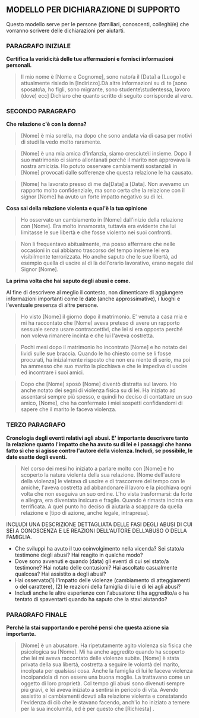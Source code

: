 <h2>MODELLO PER DICHIARAZIONE DI SUPPORTO</h2>
<p>Questo modello serve per le persone (familiari, conoscenti, colleghi/e) che vorranno scrivere delle dichiarazioni  per aiutarti.</p>
<h3>PARAGRAFO INIZIALE</h3>
<p><strong>Certifica la veridicità delle tue affermazioni e fornisci informazioni personali.</strong></p>
<blockquote>Il mio nome è [Nome e Cognome], sono nato/a il [Data] a [Luogo] e attualmente risiedo in [Indirizzo].Dà altre informazioni su di te [sono sposato\a, ho figli, sono migrante, sono studente\studentessa, lavoro (dove) ecc] Dichiaro che quanto scritto di seguito corrisponde al vero.</blockquote>
<h3>SECONDO PARAGRAFO</h3>
<p><strong>Che relazione c'è con la donna?</strong></p>
<blockquote>[Nome] è mia sorella, ma dopo che sono andata via di casa per motivi di studi la vedo molto raramente. </blockquote>
<blockquote>[Nome] è una mia amica d'infanzia, siamo cresciute\i insieme. Dopo il suo matrimonio ci siamo allontanati perché il marito non approvava la nostra amicizia. Ho potuto osservare cambiamenti sostanziali in [Nome] provocati dalle sofferenze che questa relazione le ha causato.</blockquote>
<blockquote>[Nome] ha lavorato presso di me da[Data] a [Data]. Non avevamo un rapporto molto confidenziale, ma sono certa che la relazione con il signor [Nome] ha avuto un forte impatto negativo su di lei. </blockquote>
<p><strong>Cosa sai della relazione violenta e qual'è la tua opinione</strong></p>
<blockquote>Ho osservato un cambiamento in [Nome] dall'inizio della relazione con [Nome]. Era molto innamorata, tuttavia era evidente che lui limitasse le sue libertà e che fosse violento nei suoi confronti.</blockquote>
<blockquote>Non li frequentavo abitualmente, ma posso affermare che nelle occasioni in cui abbiamo trascorso del tempo insieme lei era visibilmente  terrorizzata. Ho anche saputo che le sue libertà, ad esempio quella di uscire al di là dell'orario lavorativo, erano negate dal Signor [Nome].</blockquote>
<p><strong>La prima volta che hai saputo degli abusi e come.</strong></p>
<p>Al fine di descrivere al meglio il contesto, non dimenticare di aggiungere informazioni importanti come le date (anche approssimative), i luoghi e l'eventuale presenza di altre persone.</p>
<blockquote>Ho visto [Nome] il giorno dopo il matrimonio. E' venuta a casa mia e mi ha raccontato che [Nome] aveva preteso di avere un rapporto sessuale senza usare contraccettivi, che lei si era opposta perché non voleva rimanere incinta e che lui l'aveva costretta.</blockquote>
<blockquote>Pochi mesi dopo il matrimonio ho incontrato [Nome] e ho notato dei lividi sulle sue braccia. Quando le ho chiesto come se li fosse procurati, ha inizialmente risposto che non era niente di serio, ma poi ha ammesso che suo marito la picchiava e che le impediva di uscire ed incontrare i suoi amici.</blockquote>
<blockquote>Dopo che [Nome] sposò [Nome] diventò distratta sul lavoro. Ho anche notato dei segni di violenza fisica su di lei. Ha iniziato ad assentarsi sempre più spesso, e quindi ho deciso di contattare un suo amico, [Nome], che ha confermato i miei sospetti confidandomi di sapere che il marito le faceva violenza.</blockquote>
<h3>TERZO PARAGRAFO</h3>
<p><strong>Cronologia degli eventi relativi agli abusi. E' importante descrivere tanto la relazione quanto l'impatto che ha avuto su di lei e i passaggi che hanno fatto sì che si agisse contro l'autore della violenza. Includi, se possibile, le date esatte degli eventi. </strong></p>
<blockquote>Nel corso dei mesi ho iniziato a parlare molto con [Nome] e ho scoperto la natura violenta della sua relazione. [Nome dell'autore della violenza] le vietava di uscire e di trascorrere del tempo con le amiche, l'aveva costretta ad abbandonare il lavoro e la picchiava ogni volta che non eseguiva un suo ordine. L'ho vista trasformarsi: da forte e allegra, era diventata insicura e fragile. Quando è rimasta incinta era terrificata. A quel punto ho deciso di aiutarla a scappare da quella relazione e [tipo di azione, anche legale, intrapresa].</blockquote>
<p>INCLUDI UNA DESCRIZIONE DETTAGLIATA DELLE FASI DEGLI ABUSI DI CUI SEI A CONOSCENZA E LE REAZIONI DELL'AUTORE DELL’ABUSO O DELLA FAMIGLIA.</p>
    <ul>
        <li>Che sviluppi ha avuto il tuo coinvolgimento nella vicenda? Sei stato/a testimone degli abusi? Hai reagito in qualche modo?</li>
        <li>Dove sono avvenuti e quando (data) gli eventi di cui sei stato/a testimone? Hai notato delle contusioni? Hai ascoltato casualmente qualcosa? Hai assistito a degli abusi?</li>
        <li>Hai osservato(1) l'impatto delle violenze (cambiamento di atteggiamenti o del carattere), (2) le reazioni della famiglia di lui e di lei agli abusi?</li>
        <li>Includi anche le altre esperienze con l'abusatore: ti ha aggredito/a o ha tentato di spaventarti quando ha saputo che la stavi aiutando?</li>
    </ul>
<h3>PARAGRAFO FINALE</h3>
<p><strong>Perché la stai supportando e perché pensi che questa azione sia importante.</strong></p>
<blockquote>[Nome] è un abusatore. Ha ripetutamente agito violenza sia fisica che psicologica su [Nome]. Mi ha anche aggredito quando ha scoperto che lei mi aveva raccontato delle violenze subite. [Nome] è stata privata della sua libertà, costretta a seguire le volontà del marito, incolpata per qualsiasi cosa. Anche la famiglia di lui le faceva violenza incolpandola di non essere una buona moglie. La trattavano come un oggetto di loro proprietà. Col tempo gli abusi sono divenuti sempre più gravi, e lei aveva iniziato a sentirsi in pericolo di vita. Avendo assistito ai cambiamenti dovuti alla relazione violenta e constatando l'evidenza di ciò che le stavano facendo, anch'io ho iniziato a temere per la sua incolumità, ed è per questo che [Richiesta].</blockquote>